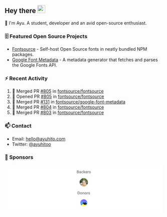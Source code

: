 ## Hey there <img src="https://media.giphy.com/media/hvRJCLFzcasrR4ia7z/giphy.gif" width="25" height="25">

📝 I'm Ayu. A student, developer and an avid open-source enthusiast.

### 🗄 Featured Open Source Projects

- [Fontsource](https://github.com/fontsource/fontsource) - Self-host Open Source fonts in neatly bundled NPM packages.
- [Google Font Metadata](https://github.com/fontsource/google-font-metadata) - A metadata generator that fetches and parses the Google Fonts API.

### ⚡ Recent Activity

<!--START_SECTION:activity-->

1. 🎉 Merged PR [#805](https://github.com/fontsource/fontsource/pull/805) in [fontsource/fontsource](https://github.com/fontsource/fontsource)
2. 💪 Opened PR [#805](https://github.com/fontsource/fontsource/pull/805) in [fontsource/fontsource](https://github.com/fontsource/fontsource)
3. 🎉 Merged PR [#131](https://github.com/fontsource/google-font-metadata/pull/131) in [fontsource/google-font-metadata](https://github.com/fontsource/google-font-metadata)
4. 🎉 Merged PR [#804](https://github.com/fontsource/fontsource/pull/804) in [fontsource/fontsource](https://github.com/fontsource/fontsource)
5. 🎉 Merged PR [#803](https://github.com/fontsource/fontsource/pull/803) in [fontsource/fontsource](https://github.com/fontsource/fontsource)
<!--END_SECTION:activity-->

### 📫 Contact

- Email: hello@ayuhito.com
- Twitter: [@ayuhitoo](https://twitter.com/ayuhitoo)

### :sparkling_heart: Sponsors

<p align="center">
  <a href="https://cdn.jsdelivr.net/gh/ayuhito/ayuhito/sponsors.svg">
    <img src='https://raw.githubusercontent.com/ayuhito/ayuhito/master/sponsors.svg'/>
  </a>
</p>
